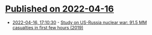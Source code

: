 # [Published on 2022-04-16](index.md)

* [2022-04-16, 17:10:30](https://news.ycombinator.com/item?id=31054050) - [Study on US-Russia nuclear war: 91.5 MM casualties in first few hours (2019)](https://www.icanw.org/new_study_on_us_russia_nuclear_war)
